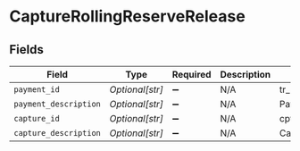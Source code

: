 # CaptureRollingReserveRelease


## Fields

| Field                      | Type                       | Required                   | Description                | Example                    |
| -------------------------- | -------------------------- | -------------------------- | -------------------------- | -------------------------- |
| `payment_id`               | *Optional[str]*            | :heavy_minus_sign:         | N/A                        | tr_5B8cwPMGnU              |
| `payment_description`      | *Optional[str]*            | :heavy_minus_sign:         | N/A                        | Payment Description        |
| `capture_id`               | *Optional[str]*            | :heavy_minus_sign:         | N/A                        | cpt_vytxeTZskVKR7C7WgdSP3d |
| `capture_description`      | *Optional[str]*            | :heavy_minus_sign:         | N/A                        | Capture Description        |